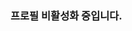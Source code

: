 ### 프로필 비활성화 중입니다.

<!--
### 꾸준함과 집착, 그리고 여유가 무기인 초보 개발자 👋
- 타고난 INTJ, 계획형 인간, 뭐든 중간에 그만두지 않는 선천적 꾸준함
- 모르는 것은 그 자세 그대로 알아낼때까지 고민하는 집착, 그리고 그것을 즐기는 성격😄
- 남들과 나를 쓸데없이 비교하지 않고, 시간과 나이에 과도하게 열등감을 가질 필요는 없다는 것을 일찍이 깨닫게 된 여유

### 경험할 수 있다면 주저하지 않기, 그러나 뚜렷한 목표를 가지고 시작하기🌱

- 경기북과학고 졸업

- 2021 Samsung Software Developer Conference(SSDC) 발표 "삼성 오픈소스 컴패니언즈, 세상을 연결하다!)
[![Samsung Badge](https://img.shields.io/badge/SSDC-1428A0?style=flat-square&logo=Samsung&link=file:///C:/Users/minhaekim/Downloads/samsung.svg)](https://www.soscon.net/session)
- 삼성 오픈소스 컴패니언즈 2기
[![SOSC Badge](https://img.shields.io/badge/SOSC-FF6A00?style=flat-square&logo=youtube&link=https://www.youtube.com/c/kyleschool)](https://www.youtube.com/channel/UCbRN3AqMdeWn5cGlGsFV_FA)
- Naver Boostcourse AI Basic 1기
[![Naver Badge](https://img.shields.io/badge/NaverBoostcourse-3398DC?style=flat-square&logo=naver&link=file:///C:/Users/minhaekim/Downloads/naver.svg)](https://www.soscon.net/session)
![myexperience](https://user-images.githubusercontent.com/85910625/152630219-c916c2c0-b757-495b-9c07-98f56a60906d.jpg)
- 교내 GURU 해커톤 안드로이드 앱 부문 대상
- 교내 GURU2 해커톤 유니티 게임 부문 대상 
- 서울 ICT 이노베이션스퀘어 블록체인 기획자 과정(2022 2월 14일 ~ 2022 4월 15일) 수료 ⚡
- 멋쟁이 사자처럼 NFT 해커톤 대상 😄
- 멋쟁이 사자처럼 연합 동아리 프론트엔드 팀 활동 중:)
- solidity 언어 공부중(by cryptozombie)-->

<!--
**widoto/widoto** is a ✨ _special_ ✨ repository because its `README.md` (this file) appears on your GitHub profile. YEAH

Here are some ideas to get you started:

![본인ID's github stats](https://github-readme-stats.vercel.app/api?username=본인ID&show_icons=true)
[![본인ID's github stats](https://github-readme-stats.vercel.app/api/top-langs/?username=본인ID&show_icons=true&hide_border=true&title_color=004386&icon_color=004386&layout=compact)](https://github.com/본인ID)


- 🔭 I’m currently working on ...
- 🌱 I’m currently learning ...
- 👯 I’m looking to collaborate on ...
- 🤔 I’m looking for help with ...
- 💬 Ask me about ...
- 📫 How to reach me: ...
- 😄 Pronouns: ...
- ⚡ Fun fact: ...
-->
